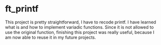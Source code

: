 # ft_printf
This project is pretty straightforward, I have to recode printf. I have learned what is and how to implement variadic functions. Since it is not allowed to use the original function, finishing this project was really useful, because I am now able to reuse it in my future projects.
